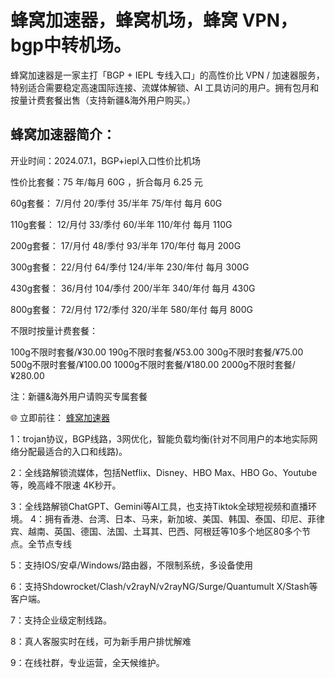 # 蜂窝加速器，蜂窝机场，蜂窝 VPN，bgp中转机场。

蜂窝加速器是一家主打「BGP + IEPL 专线入口」的高性价比 VPN / 加速器服务，特别适合需要稳定高速国际连接、流媒体解锁、AI 工具访问的用户。拥有包月和按量计费套餐出售（支持新疆&海外用户购买。）


## 蜂窝加速器简介：
开业时间：2024.07.1，BGP+iepl入口性价比机场


性价比套餐：75 年/每月 60G ，折合每月 6.25 元


60g套餐： 7/月付 20/季付 35/半年 75/年付 每月 60G

110g套餐： 12/月付 33/季付 60/半年 110/年付 每月 110G

200g套餐： 17/月付 48/季付 93/半年 170/年付 每月 200G

300g套餐： 22/月付 64/季付 124/半年 230/年付 每月 300G

430g套餐： 36/月付 104/季付 200/半年 340/年付 每月 430G

800g套餐： 72/月付 172/季付 320/半年 580/年付 每月 800G

不限时按量计费套餐：

100g不限时套餐/¥30.00
190g不限时套餐/¥53.00
300g不限时套餐/¥75.00
500g不限时套餐/¥100.00
1000g不限时套餐/¥180.00
2000g不限时套餐/¥280.00

注：新疆&海外用户请购买专属套餐

🌐 立即前往： [蜂窝加速器](https://o.fengwo.online/#/register?code=E3XlncoB)



1：trojan协议，BGP线路，3网优化，智能负载均衡(针对不同用户的本地实际网络分配最适合的入口和线路)。

2：全线路解锁流媒体，包括Netflix、Disney、HBO Max、HBO Go、Youtube等，晚高峰不限速 4K秒开。

3：全线路解锁ChatGPT、Gemini等AI工具，也支持Tiktok全球短视频和直播环境。
4：拥有香港、台湾、日本、马来，新加坡、美国、韩国、泰国、印尼、菲律宾、越南、英国、德国、法国、土耳其、巴西、阿根廷等10多个地区80多个节点。全节点专线

5：支持IOS/安卓/Windows/路由器，不限制系统，多设备使用

6：支持Shdowrocket/Clash/v2rayN/v2rayNG/Surge/Quantumult X/Stash等客户端。

7：支持企业级定制线路。

8：真人客服实时在线，可为新手用户排忧解难

9：在线社群，专业运营，全天候维护。

